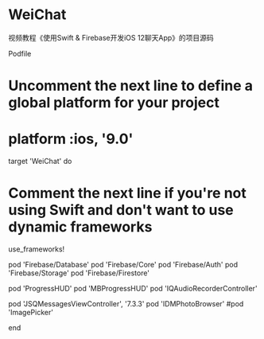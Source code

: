 # WeiChat
视频教程《使用Swift &amp; Firebase开发iOS 12聊天App》的项目源码

Podfile
# Uncomment the next line to define a global platform for your project
# platform :ios, '9.0'

target 'WeiChat' do
  # Comment the next line if you're not using Swift and don't want to use dynamic frameworks
  use_frameworks!

  pod 'Firebase/Database'
  pod 'Firebase/Core'
  pod 'Firebase/Auth'
  pod 'Firebase/Storage'
  pod 'Firebase/Firestore'

  pod 'ProgressHUD'
  pod 'MBProgressHUD'
  pod 'IQAudioRecorderController'

  pod 'JSQMessagesViewController', '7.3.3'
  pod 'IDMPhotoBrowser'
  #pod 'ImagePicker'

end
